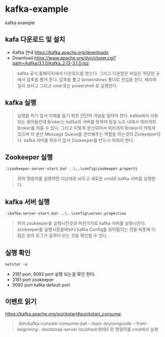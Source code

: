 # kafka-example
kafka example

## kafa 다운로드 및 설치
* Kafka 안내 https://kafka.apache.org/downloads
* Download https://www.apache.org/dyn/closer.cgi?path=/kafka/3.1.0/kafka_2.13-3.1.0.tgz
> kafka 공식 홈페이지에서 다운로드를 받는다. 그리고 다운받은 파일은 적당한 곳에서 압축을 풀어 준다.
> 압축을 풀고 bin\windows 폴더로 진입을 한다. 배치파일이 보이고 그리고 cmd 또는 powershell 로 실행한다.

## kafka 실행
> 실행을 하기 앞서 이해를 돕기 위한 간단하 개념을 알아야 한다. kafka에서 사용되는 용어들인데 Broker는 kafka의 서버를 뜻하며
> 동일 노드 내에서 여러개의 Broker를 띄울 수 있다. 그리고 이렇게 분산되어서 여러개의 Broker가 띄워져 있으며 이 분산 Message Queue를
> 관리해주는 역할을 하는것이 Zookeeper이다. kafka 서버를 띄우기 앞서 Zookeeper를 반드시 띄워야 한다.

## Zookeeper 실행
`.\zookeeper-server-start.bat ..\..\config\zookeeper.properti`
> 위의 명령어를 실행하면 이상태로 놔두고 새로운 cmd로 kafka 서버를 실행한다.

## kafka 서버 실행
`.\kafka-server-start.bat ..\..\config\server.properties`
> 위의 zookeeper를 실행시킨것과 마찬가지로 kafka 서버를 실행시킨다. zookeeper를 실행시켰을때보다 kafka Config를 읽어들이는 것을 비롯해
> 더 많은 양의 로그가 출력이 되는 것을 확인할 수 있다.

## 실행 확인
`netstat -a`
- 2181 port, 9092 port 실행 되는걸 확인 한다.
- 2181 port zookeeper
- 9092 port kafka default port

## 이벤트 읽기
https://kafka.apache.org/quickstart#quickstart_consume
> .\bin/kafka-console-consumer.bat --topic doyoungcode --from-beginning --bootstrap-server localhost:9092
> 위 명령어를 cmd에서 실행





